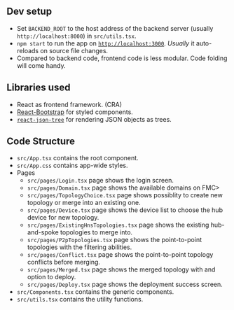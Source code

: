 ## Dev setup

* Set `BACKEND_ROOT` to the host address of the backend server (usually `http://localhost:8000`) in `src/utils.tsx`.
* `npm start` to run the app on [`http://localhost:3000`](http://localhost:3000). _Usually_ it auto-reloads on source file changes.
* Compared to backend code, frontend code is less modular. Code folding will come handy.

## Libraries used

* React as frontend framework. (CRA)
* [React-Bootstrap](https://react-bootstrap.github.io/) for styled components.
* [`react-json-tree`](https://github.com/reduxjs/redux-devtools/tree/master/packages/react-json-tree) for rendering JSON objects as trees.

## Code Structure

* `src/App.tsx` contains the root component.
* `src/App.css` contains app-wide styles.
* Pages
    * `src/pages/Login.tsx` page shows the login screen.
    * `src/pages/Domain.tsx` page shows the available domains on FMC>
    * `src/pages/TopologyChoice.tsx` page shows possiblity to create new topology or merge into an existing one.
    * `src/pages/Device.tsx` page shows the device list to choose the hub device for new topology.
    * `src/pages/ExistingHnsTopologies.tsx` page shows the existing hub-and-spoke topologies to merge into.
    * `src/pages/P2pTopologies.tsx` page shows the point-to-point topologies with the filtering abilities.
    * `src/pages/Conflict.tsx` page shows the point-to-point topology conflicts before merging.
    * `src/pages/Merged.tsx` page shows the merged topology with and option to deploy.
    * `src/pages/Deploy.tsx` page shows the deployment success screen.
* `src/Components.tsx` contains the generic components.
* `src/utils.tsx` contains the utility functions.
